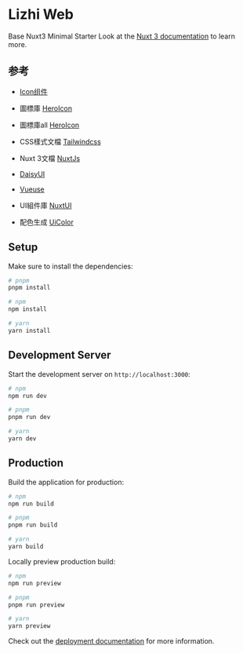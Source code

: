 # Lizhi Web

Base Nuxt3 Minimal Starter
Look at the [Nuxt 3 documentation](https://nuxt.com/docs/getting-started/introduction) to learn more.

## 参考
+ [Icon组件](https://nuxt.com/modules/icon)
+ 圖標庫 [HeroIcon](https://heroicons.com/)
+ 圖標庫all [HeroIcon](https://icones.js.org/collection/heroicons)
+ CSS樣式文檔 [Tailwindcss](https://tailwindcss.com/)
+ Nuxt 3文檔 [NuxtJs](https://nuxtjs.org/)
+ [DaisyUI](https://daisyui.com/docs/themes/)
+ [Vueuse](https://vueuse.org/guide/components.html)


+ UI組件庫 [NuxtUI](https://ui.nuxt.com/getting-started/examples#color-mode-button)
+ 配色生成 [UiColor](https://uicolors.app/create)

## Setup

Make sure to install the dependencies:

```bash
# pnpm
pnpm install

# npm
npm install

# yarn
yarn install
```

## Development Server

Start the development server on `http://localhost:3000`:

```bash
# npm
npm run dev

# pnpm
pnpm run dev

# yarn
yarn dev
```

## Production

Build the application for production:

```bash
# npm
npm run build

# pnpm
pnpm run build

# yarn
yarn build
```

Locally preview production build:

```bash
# npm
npm run preview

# pnpm
pnpm run preview

# yarn
yarn preview
```

Check out the [deployment documentation](https://nuxt.com/docs/getting-started/deployment) for more information.
